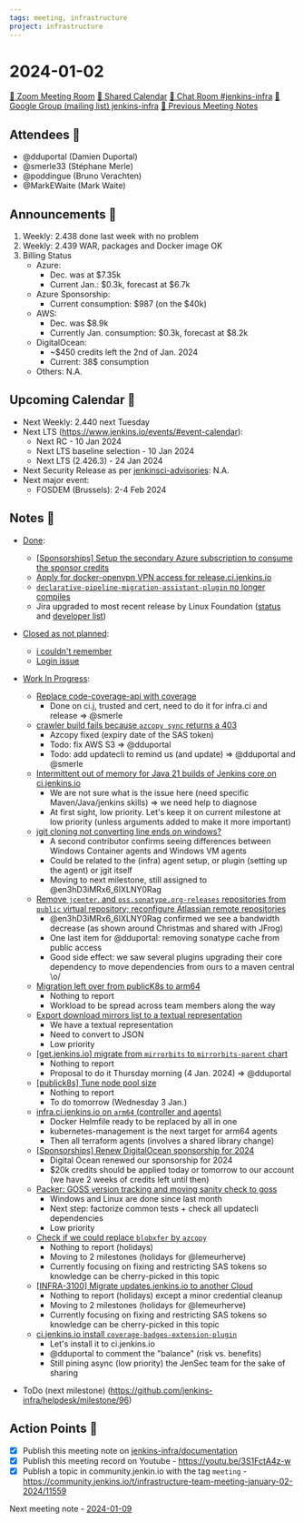 ```yaml
---
tags: meeting, infrastructure
project: infrastructure
---
```

<!-- markdownlint-disable MD026-->

# 2024-01-02

[:movie_camera: Zoom Meeting Room](https://zoom.us/j/92454301214?pwd=aEVoUi9EanpaakN3L1ZxRlpDQk5Ddz09)
[:calendar: Shared Calendar](https://jenkins.io/event-calendar/)
[:speech_balloon: Chat Room #jenkins-infra](https://matrix.to/#/#jenkins-infra:matrix.org)
[:email: Google Group (mailing list) jenkins-infra](https://groups.google.com/g/jenkins-infra)
[🧠 Previous Meeting Notes](https://github.com/jenkins-infra/documentation/blob/main/meetings/2023-12-19.md)

## Attendees 👥

<!-- Handles are community.jenkins.io handles -->
* @dduportal (Damien Duportal)
* @smerle33 (Stéphane Merle)
* @poddingue (Bruno Verachten)
* @MarkEWaite (Mark Waite)

## Announcements :loudspeaker:

1. Weekly: 2.438 done last week with no problem
2. Weekly: 2.439 WAR, packages and Docker image OK
3. Billing Status
    * Azure: 
        * Dec. was at $7.35k
        * Current Jan.: $0.3k, forecast at $6.7k
    * Azure Sponsorship: 
        * Current consumption: $987 (on the $40k)
    * AWS: 
        * Dec. was $8.9k
        * Currently Jan. consumption: $0.3k, forecast at $8.2k
    * DigitalOcean: 
        * ~$450 credits left the 2nd of Jan. 2024
        * Current: 38$ consumption
    * Others: N.A.

## Upcoming Calendar 📆

* Next Weekly: 2.440 next Tuesday
* Next LTS (https://www.jenkins.io/events/#event-calendar):
    * Next RC - 10 Jan 2024
    * Next LTS baseline selection - 10 Jan 2024
    * Next LTS (2.426.3) - 24 Jan 2024
* Next Security Release as per [jenkinsci-advisories](https://groups.google.com/g/jenkinsci-advisories): N.A.
* Next major event:
  * FOSDEM (Brussels): 2-4 Feb 2024

## Notes :book:


* [Done](https://github.com/jenkins-infra/helpdesk/milestone/95?closed=1):
  * [[Sponsorships] Setup the secondary Azure subscription to consume the sponsor credits](https://github.com/jenkins-infra/helpdesk/issues/3818)
  * [Apply for docker-openvpn VPN access for release.ci.jenkins.io](https://github.com/jenkins-infra/helpdesk/issues/3873)
  * [`declarative-pipeline-migration-assistant-plugin` no longer compiles](https://github.com/jenkins-infra/helpdesk/issues/3872)
  * Jira upgraded to most recent release by Linux Foundation ([status](https://status.jenkins.io/issues/2023-12-29-jira-upgrade/) and [developer list](https://groups.google.com/g/jenkinsci-dev/c/poPUj0jHFL8/m/xfp1l2vRBQAJ))

* [Closed as not planned](https://github.com/jenkins-infra/helpdesk/milestone/95?closed=1):
  * [i couldn't remember](https://github.com/jenkins-infra/helpdesk/issues/3878)
  * [Login issue](https://github.com/jenkins-infra/helpdesk/issues/3877)

* [Work In Progress](https://github.com/jenkins-infra/helpdesk/milestone/95):
  * [Replace code-coverage-api with coverage](https://github.com/jenkins-infra/helpdesk/issues/3880)
      * Done on ci.j, trusted and cert, need to do it for infra.ci and release => @smerle 
  * [crawler build fails because `azcopy sync` returns a 403](https://github.com/jenkins-infra/helpdesk/issues/3875)
      * Azcopy fixed (expiry date of the SAS token)
      * Todo: fix AWS S3 => @dduportal 
      * Todo: add updatecli to remind us (and update) => @dduportal and @smerle 
  * [Intermittent out of memory for Java 21 builds of Jenkins core on ci.jenkins.io](https://github.com/jenkins-infra/helpdesk/issues/3874)
      * We are not sure what is the issue here (need specific Maven/Java/jenkins skills) => we need help to diagnose
      * At first sight, low priority. Let's keep it on current milestone at low priority (unless arguments added to make it more important)
  * [jgit cloning not converting line ends on windows?](https://github.com/jenkins-infra/helpdesk/issues/3865)
      * A second contributor confirms seeing differences between Windows Container agents and Windows VM agents
      * Could be related to the (infra) agent setup, or plugin (setting up the agent) or jgit itself
      * Moving to next milestone, still assigned to @en3hD3iMRx6_6IXLNY0Rag
  * [Remove `jcenter`, and `oss.sonatype.org-releases` repositories from `public` virtual repository; reconfigure Atlassian remote repositories](https://github.com/jenkins-infra/helpdesk/issues/3842)
      * @en3hD3iMRx6_6IXLNY0Rag confirmed we see a bandwidth decrease (as shown around Christmas and shared with JFrog)
      * One last item for @dduportal: removing sonatype cache from public access
      * Good side effect: we saw several plugins upgrading their core dependency to move dependencies from ours to a maven central \o/
  * [Migration left over from publicK8s to arm64](https://github.com/jenkins-infra/helpdesk/issues/3837)
      * Nothing to report
      * Workload to be spread across team members along the way
  * [Export download mirrors list to a textual representation](https://github.com/jenkins-infra/helpdesk/issues/3832)
      * We have a textual representation
      * Need to convert to JSON
      * Low priority
  * [[get.jenkins.io] migrate from `mirrorbits` to `mirrorbits-parent` chart](https://github.com/jenkins-infra/helpdesk/issues/3828)
      * Nothing to report
      * Proposal to do it Thursday morning (4 Jan. 2024) => @dduportal 
  * [[publick8s] Tune node pool size](https://github.com/jenkins-infra/helpdesk/issues/3827)
      * Nothing to report
      * To do tomorrow (Wednesday 3 Jan.)
  * [infra.ci.jenkins.io on `arm64` (controller and agents)](https://github.com/jenkins-infra/helpdesk/issues/3823)
      * Docker Helmfile ready to be replaced by all in one
      * kubernetes-management is the next target for arm64 agents
      * Then all terraform agents (involves a shared library change)
  * [[Sponsorships] Renew DigitalOcean sponsorship for 2024](https://github.com/jenkins-infra/helpdesk/issues/3817)
      * Digital Ocean renewed our sponsorship for 2024
      * $20k credits should be applied today or tomorrow to our account (we have 2 weeks of credits left until then)
  * [Packer: GOSS version tracking and moving sanity check to goss](https://github.com/jenkins-infra/helpdesk/issues/3763)
      * Windows and Linux are done since last month
      * Next step: factorize common tests + check all updatecli dependencies
      * Low priority
  * [Check if we could replace `blobxfer` by `azcopy`](https://github.com/jenkins-infra/helpdesk/issues/3414)
      * Nothing to report (holidays)
      * Moving to 2 milestones (holidays for @lemeurherve)
      * Currently focusing on fixing and restricting SAS tokens so knowledge can be cherry-picked in this topic
  * [[INFRA-3100] Migrate updates.jenkins.io to another Cloud](https://github.com/jenkins-infra/helpdesk/issues/2649)
      * Nothing to report (holidays) except a minor credential cleanup
      * Moving to 2 milestones (holidays for @lemeurherve)
      * Currently focusing on fixing and restricting SAS tokens so knowledge can be cherry-picked in this topic
  * [ci.jenkins.io install `coverage-badges-extension-plugin`](https://github.com/jenkins-infra/helpdesk/issues/3879)
      * Let's install it to ci.jenkins.io
      * @dduportal to comment the "balance" (risk vs. benefits)
      * Still pining async (low priority) the JenSec team for the sake of sharing

* ToDo (next milestone) (https://github.com/jenkins-infra/helpdesk/milestone/96)

## Action Points :muscle:

<!-- How To: https://github.com/jenkins-infra/runbooks/tree/main/meetings -->
* [x] Publish this meeting note on [jenkins-infra/documentation](https://github.com/jenkins-infra/documentation) 
* [x] Publish this meeting record on Youtube - https://youtu.be/3S1FctA4z-w
* [x] Publish a topic in community.jenkin.io with the tag `meeting` - https://community.jenkins.io/t/infrastructure-team-meeting-january-02-2024/11559

Next meeting note - [2024-01-09](https://github.com/jenkins-infra/documentation/blob/main/meetings/2024-01-09.md) 